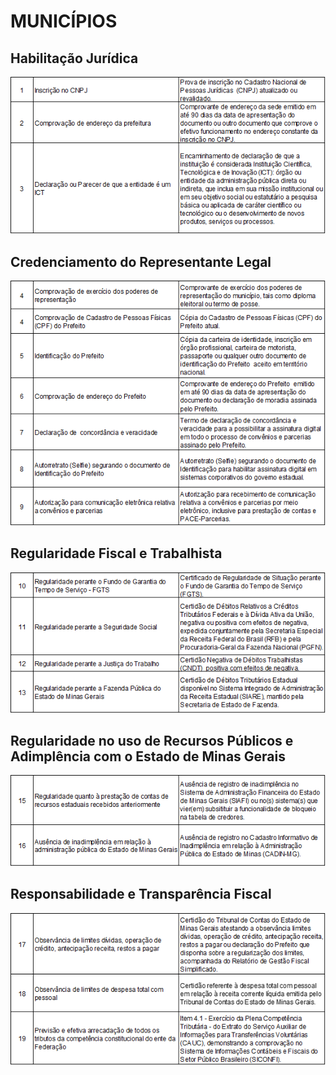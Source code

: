# MUNICÍPIOS

## Habilitação Jurídica

![](../.gitbook/assets/image%20%284%29.png)

## Credenciamento do Representante Legal

![](../.gitbook/assets/image%20%2810%29.png)

## Regularidade Fiscal e Trabalhista

![](../.gitbook/assets/image%20%289%29.png)

## **Regularidade no uso de Recursos Públicos e Adimplência com o Estado de Minas Gerais**

![](../.gitbook/assets/image%20%287%29.png)

## **Responsabilidade e Transparência Fiscal**

![](../.gitbook/assets/image%20%285%29.png)

